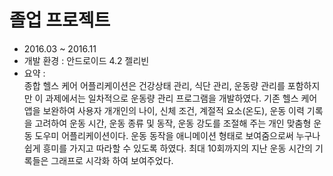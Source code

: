 #  졸업 프로젝트

* 2016.03 ~ 2016.11
* 개발 환경 : 안드로이드 4.2 젤리빈
* 요약 :        
종합 헬스 케어 어플리케이션은 건강상태 관리, 식단 관리, 운동량 관리를 포함하지만 이 과제에서는 일차적으로 운동량 관리 프로그램을 개발하였다. 기존 헬스 케어 앱을 보완하여 사용자 개개인의 나이, 신체 조건, 계절적 요소(온도), 운동 이력 기록을  고려하여 운동 시간, 운동 종류 및 동작, 운동 강도를 조절해 주는 개인 맞춤형 운동 도우미 어플리케이션이다. 운동 동작을 애니메이션 형태로 보여줌으로써 누구나 쉽게 흥미를 가지고 따라할 수 있도록 하였다. 최대 10회까지의 지난 운동 시간의 기록들은 그래프로 시각화 하여 보여주었다.
